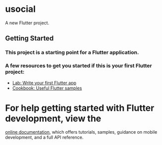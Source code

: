 # usocial

A new Flutter project.

## Getting Started

### This project is a starting point for a Flutter application.

<!-- Platform  Firebase App Id
web       1:828822766357:web:ba9b10fa6bad89b97b9f1c
android   1:828822766357:android:53b23dd49eaee1b97b9f1c
ios       1:828822766357:ios:c6d81427f62c72c47b9f1c
macos     1:828822766357:ios:c6d81427f62c72c47b9f1c -->

### A few resources to get you started if this is your first Flutter project:

- [Lab: Write your first Flutter app](https://docs.flutter.dev/get-started/codelab)
- [Cookbook: Useful Flutter samples](https://docs.flutter.dev/cookbook)

# For help getting started with Flutter development, view the

[online documentation](https://docs.flutter.dev/), which offers tutorials,
samples, guidance on mobile development, and a full API reference.
